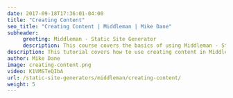 ```yaml
---
date: 2017-09-18T17:36:01-04:00
title: "Creating Content"
seo_title: "Creating Content | Middleman | Mike Dane"
subheader:
     greeting: Middleman - Static Site Generator
     description: This course covers the basics of using Middleman - Static Site Generator. Work your way through the videos and we'll teach you everything you need to know to create a professional and scalable website or blog!
description: This tutorial covers how to use creating content in Middleman -  Static Site Generator.
author: Mike Dane
image: creating-content.png
video: K1VMSTeQIbA
url: /static-site-generators/middleman/creating-content/
weight: 5
---
```

